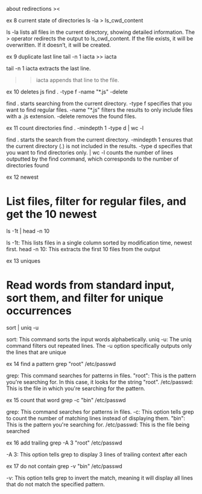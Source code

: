 about redirections ><

ex 8 current state of directories
ls -la > ls_cwd_content

ls -la lists all files in the current directory, showing detailed information.
The > operator redirects the output to ls_cwd_content. If the file exists, it will be overwritten. If it doesn’t, it will be created.

ex 9 duplicate last line
tail -n 1 iacta >> iacta

tail -n 1 iacta extracts the last line.
>> iacta appends that line to the file.

ex 10 deletes js
find . -type f -name "*.js" -delete

find . starts searching from the current directory.
-type f specifies that you want to find regular files.
-name "*.js" filters the results to only include files with a .js extension.
-delete removes the found files.

ex 11 count directories
find . -mindepth 1 -type d | wc -l

find . starts the search from the current directory.
-mindepth 1 ensures that the current directory (.) is not included in the results.
-type d specifies that you want to find directories only.
| wc -l counts the number of lines outputted by the find command, which corresponds to the number of directories found

ex 12 newest
# List files, filter for regular files, and get the 10 newest
ls -1t | head -n 10

ls -1t: This lists files in a single column sorted by modification time, newest first.
head -n 10: This extracts the first 10 files from the output

ex 13 uniques
# Read words from standard input, sort them, and filter for unique occurrences
sort | uniq -u

sort: This command sorts the input words alphabetically.
uniq -u: The uniq command filters out repeated lines. The -u option specifically outputs only the lines that are unique

ex 14 find a pattern
grep "root" /etc/passwd

grep: This command searches for patterns in files.
"root": This is the pattern you're searching for. In this case, it looks for the string "root".
/etc/passwd: This is the file in which you're searching for the pattern.

ex 15 count that word
grep -c "bin" /etc/passwd

grep: This command searches for patterns in files.
-c: This option tells grep to count the number of matching lines instead of displaying them.
"bin": This is the pattern you're searching for.
/etc/passwd: This is the file being searched

ex 16 add trailing
grep -A 3 "root" /etc/passwd

-A 3: This option tells grep to display 3 lines of trailing context after each

ex 17 do not contain
grep -v "bin" /etc/passwd

-v: This option tells grep to invert the match, meaning it will display all lines that do not match the specified pattern.







